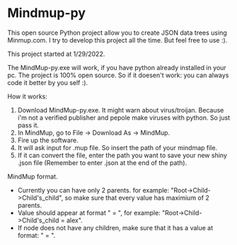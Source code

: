 # Mindmup-py
This open source Python project allow you to create JSON data trees using Minmup.com. I try to develop this project all the time. But feel free to use :).

This project started at 1/29/2022.

The MindMup-py.exe will work, if you have python already installed in your pc.
The project is 100% open source. So if it doesen't work: you can always code it better by you self :).

How it works:

1. Download MindMup-py.exe. It might warn about virus/troijan. Because i'm not a verified publisher and pepole make viruses with python. So just pass it.
2. In MindMup, go to File -> Download As -> MindMup.
3. Fire up the software.
4. It will ask input for .mup file. So insert the path of your mindmap file.
5. If it can convert the file, enter the path you want to save your new shiny .json file (Remember to enter <filename>.json at the end of the path).
  
 
MindMup format.
  - Currently you can have only 2 parents. for example: "Root->Child->Child's_child", so make sure that every value has maximium of 2 parents.
  - Value should appear at format "<key> = <value>", for example: "Root->Child->Child's_child = alex".
  - If node does not have any children, make sure that it has a value at format: "<key> = <data>".
